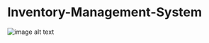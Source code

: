 # Inventory-Management-System
![image alt text](https://github.com/moeen775/Inventory-Management-System/blob/main/inventory.drawio.png)
